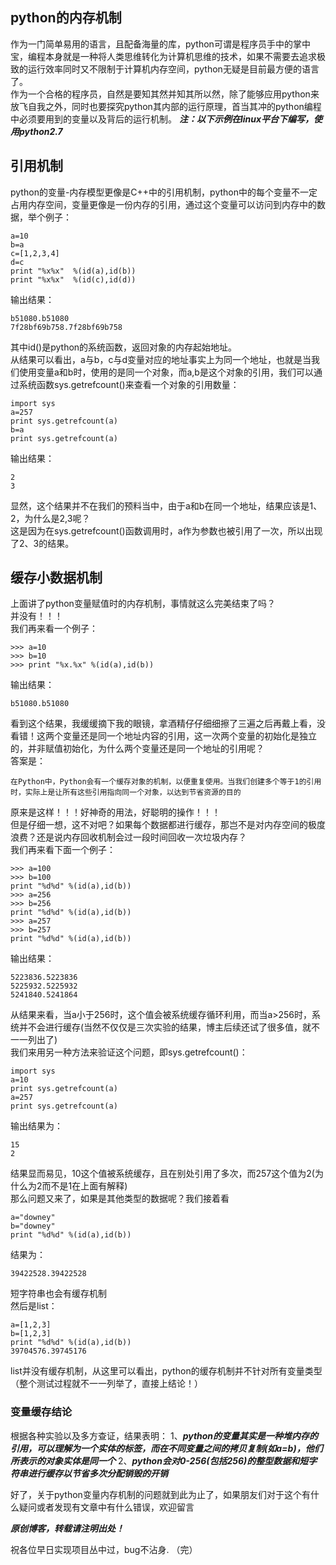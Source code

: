 ## python的内存机制
作为一门简单易用的语言，且配备海量的库，python可谓是程序员手中的掌中宝，编程本身就是一种将人类思维转化为计算机思维的技术，如果不需要去追求极致的运行效率同时又不限制于计算机内存空间，python无疑是目前最方便的语言了。  
作为一个合格的程序员，自然是要知其然并知其所以然，除了能够应用python来放飞自我之外，同时也要探究python其内部的运行原理，首当其冲的python编程中必须要用到的变量以及背后的运行机制。
***注：以下示例在linux平台下编写，使用python2.7***
## 引用机制
python的变量-内存模型更像是C++中的引用机制，python中的每个变量不一定占用内存空间，变量更像是一份内存的引用，通过这个变量可以访问到内存中的数据，举个例子：

    a=10
    b=a
    c=[1,2,3,4]
    d=c
    print "%x%x"  %(id(a),id(b))
    print "%x%x"  %(id(c),id(d))
输出结果：

    b51080.b51080
    7f28bf69b758.7f28bf69b758
其中id()是python的系统函数，返回对象的内存起始地址。  
从结果可以看出，a与b，c与d变量对应的地址事实上为同一个地址，也就是当我们使用变量a和b时，使用的是同一个对象，而a,b是这个对象的引用，我们可以通过系统函数sys.getrefcount()来查看一个对象的引用数量：

    import sys
    a=257
    print sys.getrefcount(a)
    b=a
    print sys.getrefcount(a)
输出结果：

    2
    3
显然，这个结果并不在我们的预料当中，由于a和b在同一个地址，结果应该是1、2，为什么是2,3呢？  
这是因为在sys.getrefcount()函数调用时，a作为参数也被引用了一次，所以出现了2、3的结果。

## 缓存小数据机制
上面讲了python变量赋值时的内存机制，事情就这么完美结束了吗？  
并没有！！！  
我们再来看一个例子：

    >>> a=10
    >>> b=10
    >>> print "%x.%x" %(id(a),id(b))
输出结果：

    b51080.b51080
看到这个结果，我缓缓摘下我的眼镜，拿酒精仔仔细细擦了三遍之后再戴上看，没看错！这两个变量还是同一个地址内容的引用，这一次两个变量的初始化是独立的，并非赋值初始化，为什么两个变量还是同一个地址的引用呢？  
答案是：

    在Python中，Python会有一个缓存对象的机制，以便重复使用。当我们创建多个等于1的引用时，实际上是让所有这些引用指向同一个对象，以达到节省资源的目的
原来是这样！！！好神奇的用法，好聪明的操作！！！  
但是仔细一想，这不对吧？如果每个数据都进行缓存，那岂不是对内存空间的极度浪费？还是说内存回收机制会过一段时间回收一次垃圾内存？  
我们再来看下面一个例子：

    >>> a=100
    >>> b=100
    print "%d%d" %(id(a),id(b))
    >>> a=256
    >>> b=256
    print "%d%d" %(id(a),id(b))
    >>> a=257 
    >>> b=257
    print "%d%d" %(id(a),id(b))
输出结果：

    5223836.5223836
    5225932.5225932
    5241840.5241864
从结果来看，当a小于256时，这个值会被系统缓存循环利用，而当a>256时，系统并不会进行缓存(当然不仅仅是三次实验的结果，博主后续还试了很多值，就不一一列出了)  
我们来用另一种方法来验证这个问题，即sys.getrefcount()：

    import sys
    a=10
    print sys.getrefcount(a)
    a=257
    print sys.getrefcount(a)
输出结果为：

    15
    2
结果显而易见，10这个值被系统缓存，且在别处引用了多次，而257这个值为2(为什么为2而不是1在上面有解释)  
那么问题又来了，如果是其他类型的数据呢？我们接着看

    a="downey"
    b="downey"
    print "%d%d" %(id(a),id(b))
结果为：

    39422528.39422528
短字符串也会有缓存机制  
然后是list：

    a=[1,2,3]
    b=[1,2,3]
    print "%d%d" %(id(a),id(b))
    39704576.39745176
list并没有缓存机制，从这里可以看出，python的缓存机制并不针对所有变量类型
（整个测试过程就不一一列举了，直接上结论！）
### 变量缓存结论
根据各种实验以及多方查证，结果表明：
1、***python的变量其实是一种堆内存的引用，可以理解为一个实体的标签，而在不同变量之间的拷贝复制(如a=b)，他们所表示的对象实体是同一个***
2、***python会对0-256(包括256)的整型数据和短字符串进行缓存以节省多次分配销毁的开销***

好了，关于python变量内存机制的问题就到此为止了，如果朋友们对于这个有什么疑问或者发现有文章中有什么错误，欢迎留言

***原创博客，转载请注明出处！***

祝各位早日实现项目丛中过，bug不沾身.
（完）